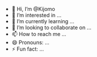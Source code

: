 - 👋 Hi, I’m @Kijomo
- 👀 I’m interested in ...
- 🌱 I’m currently learning ...
- 💞️ I’m looking to collaborate on ...
- 📫 How to reach me ...
- 😄 Pronouns: ...
- ⚡ Fun fact: ...

<!---
Kijomo/Kijomo is a ✨ special ✨ repository because its `README.md` (this file) appears on your GitHub profile.
You can click the Preview link to take a look at your changes.
--->
